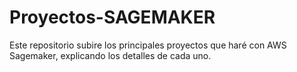 # Proyectos-SAGEMAKER #
Este repositorio subire los principales proyectos que haré con AWS Sagemaker, explicando los detalles de cada uno.

